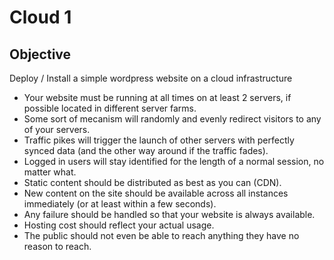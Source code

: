 # Cloud 1

## Objective
Deploy / Install a simple wordpress website on a cloud infrastructure

- Your website must be running at all times on at least 2 servers, if possible located in different server farms.
- Some sort of mecanism will randomly and evenly redirect visitors to any of your servers.
- Traffic pikes will trigger the launch of other servers with perfectly synced data (and the other way around if the traffic fades).
- Logged in users will stay identified for the length of a normal session, no matter what.
- Static content should be distributed as best as you can (CDN).
- New content on the site should be available across all instances immediately (or at least within a few seconds).
- Any failure should be handled so that your website is always available.
- Hosting cost should reflect your actual usage.
- The public should not even be able to reach anything they have no reason to reach.